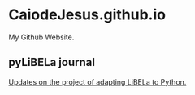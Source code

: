 # CaiodeJesus.github.io
My Github Website.
## pyLiBELa journal
[Updates on the project of adapting LiBELa to Python.](https://github.com/CaiodeJesus/CaiodeJesus.github.io/blob/main/_pages/pylibela.md)
